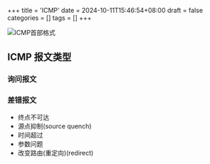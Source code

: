 +++
title = 'ICMP'
date = 2024-10-11T15:46:54+08:00
draft = false
categories = []
tags = []
+++

![ICMP首部格式](/images/计算机相关/ICMP数据包头部格式.png)

## ICMP 报文类型

### 询问报文

### 差错报文

- 终点不可达
- 源点抑制(source quench)
- 时间超过
- 参数问题
- 改变路由(重定向)(redirect)
